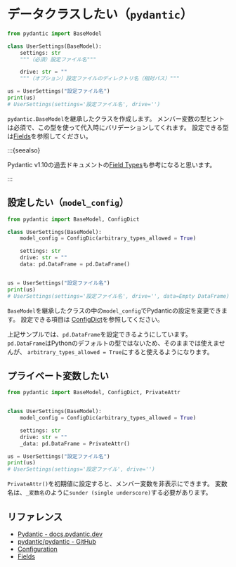 # データクラスしたい（``pydantic``）

```python
from pydantic import BaseModel

class UserSettings(BaseModel):
    settings: str
    """（必須）設定ファイル名"""

    drive: str = ""
    """（オプション）設定ファイルのディレクトリ名（相対パス）"""

us = UserSettings("設定ファイル名")
print(us)
# UserSettings(settings='設定ファイル名', drive='')
```

``pydantic.BaseModel``を継承したクラスを作成します。
メンバー変数の型ヒントは必須で、この型を使って代入時にバリデーションしてくれます。
設定できる型は[Fields](https://docs.pydantic.dev/dev/api/fields/)を参照してください。

:::{seealso}

Pydantic v1.10の過去ドキュメントの[Field Types](https://docs.pydantic.dev/1.10/usage/types/)も参考になると思います。

:::

## 設定したい（``model_config``）

```python
from pydantic import BaseModel, ConfigDict

class UserSettings(BaseModel):
    model_config = ConfigDic(arbitrary_types_allowed = True)

    settings: str
    drive: str = ""
    data: pd.DataFrame = pd.DataFrame()


us = UserSettings("設定ファイル名")
print(us)
# UserSettings(settings='設定ファイル名', drive='', data=Empty DataFrame)
```

``BaseModel``を継承したクラスの中の``model_config``でPydanticの設定を変更できます。
設定できる項目は [ConfigDict](https://docs.pydantic.dev/dev/api/config/)を参照してください。

上記サンプルでは、``pd.DataFrame``を設定できるようにしています。
``pd.DataFrame``はPythonのデフォルトの型ではないため、そのままでは使えませんが、
``arbitrary_types_allowed = True``にすると使えるようになります。

## プライベート変数したい

```python
from pydantic import BaseModel, ConfigDict, PrivateAttr


class UserSettings(BaseModel):
    model_config = ConfigDic(arbitrary_types_allowed = True)

    settings: str
    drive: str = ""
    _data: pd.DataFrame = PrivateAttr()

us = UserSettings("設定ファイル名")
print(us)
# UserSettings(settings='設定ファイル', drive='')
```

`PrivateAttr()`を初期値に設定すると、メンバー変数を非表示にできます。
変数名は、`_変数名`のように`sunder (single underscore)`する必要があります。

## リファレンス

- [Pydantic - docs.pydantic.dev](https://docs.pydantic.dev/latest/)
- [pydantic/pydantic - GitHub](https://github.com/pydantic/pydantic)
- [Configuration](https://docs.pydantic.dev/dev/concepts/config/)
- [Fields](https://docs.pydantic.dev/dev/concepts/fields/)
